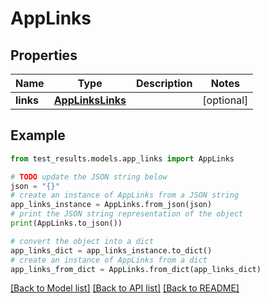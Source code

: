 # AppLinks


## Properties

Name | Type | Description | Notes
------------ | ------------- | ------------- | -------------
**links** | [**AppLinksLinks**](AppLinksLinks.md) |  | [optional] 

## Example

```python
from test_results.models.app_links import AppLinks

# TODO update the JSON string below
json = "{}"
# create an instance of AppLinks from a JSON string
app_links_instance = AppLinks.from_json(json)
# print the JSON string representation of the object
print(AppLinks.to_json())

# convert the object into a dict
app_links_dict = app_links_instance.to_dict()
# create an instance of AppLinks from a dict
app_links_from_dict = AppLinks.from_dict(app_links_dict)
```
[[Back to Model list]](../README.md#documentation-for-models) [[Back to API list]](../README.md#documentation-for-api-endpoints) [[Back to README]](../README.md)



